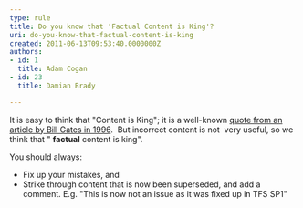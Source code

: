 ```yaml
---
type: rule
title: Do you know that 'Factual Content is King'?
uri: do-you-know-that-factual-content-is-king
created: 2011-06-13T09:53:40.0000000Z
authors:
- id: 1
  title: Adam Cogan
- id: 23
  title: Damian Brady

---
```


It is easy to think that    "Content is King"; it is a well-known        [quote from an article by Bill Gates in 1996](http&#58;//www.craigbailey.net/content-is-king-by-bill-gates/).  But    incorrect content is not  very useful, so we think that " **factual**  content is king".
 
You should always:

- Fix up your mistakes, and
- Strike through content that is now been superseded, and add a comment. E.g. "This is now not an issue as it was fixed up in TFS SP1"

